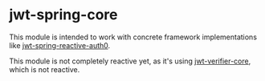 # jwt-spring-core
This module is intended to work with concrete framework implementations like [jwt-spring-reactive-auth0].

This module is not completely reactive yet, as it's using [jwt-verifier-core], which is not reactive.

[jwt-spring-reactive-auth0]:              ../jwt-spring-reactive-auth0
[jwt-verifier-core]:                     ../../jwt-verifier/jwt-verifier-core
